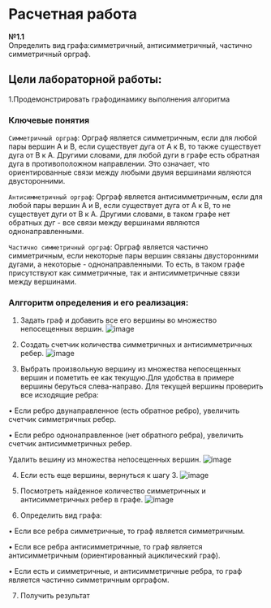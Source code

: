 # Расчетная работа

**№1.1**  
Определить вид графа:cимметричный, антисимметричный, частично симметричный орграф.

## Цели лабораторной работы:

1.Продемонстрировать графодинамику выполнения алгоритма

### Ключевые понятия

`Симметричный орграф`:  Орграф является симметричным, если для любой пары вершин A и B, если существует дуга от A к B, то также существует дуга от B к A. Другими словами, для любой дуги в графе есть обратная дуга в противоположном направлении. Это означает, что ориентированные связи между любыми двумя вершинами являются двусторонними.

`Антисимметричный орграф`:  Орграф является антисимметричным, если для любой пары вершин A и B, если существует дуга от A к B, то не существует дуги от B к A. Другими словами, в таком графе нет обратных дуг - все связи между вершинами являются однонаправленными.

`Частично симметричный орграф`:  Орграф является частично симметричным, если некоторые пары вершин связаны двусторонними дугами, а некоторые - однонаправленными. То есть, в таком графе присутствуют как симметричные, так и антисимметричные связи между вершинами.


### Алггоритм определения и его реализация:
1.	Задать граф и добавить все его вершины во множество непосещенных вершин.
![image](https://github.com/iis-32170x/RPIIS/assets/146937124/1c14584d-cea6-4578-8b87-d5fe582cc13f)


2.	Создать счетчик  количества симметричных и антисимметричных ребер.
![image](https://github.com/iis-32170x/RPIIS/assets/146937124/daf9edce-6db7-4ac7-82c3-16568ff981e1)

3.	Выбрать произвольную вершину из множества непосещенных вершин и пометить ее как текущую.Для удобства в примере вершины беруться слева-направо.
Для текущей вершины проверить все исходящие ребра:

•	Если ребро двунаправленное (есть обратное ребро), увеличить счетчик симметричных ребер.

•	Если ребро однонаправленное (нет обратного ребра), увеличить счетчик антисимметричных ребер.

Удалить вешину из множества непосещенных вершин.
![image](https://github.com/iis-32170x/RPIIS/assets/146937124/6bb690c1-27fc-464d-8dea-748dd3bfa36b)


 

4.	Если есть еще вершины, вернуться к шагу 3.
![image](https://github.com/iis-32170x/RPIIS/assets/146937124/664fe95b-0091-4a9f-bceb-5d2aca654ccf)

 

5.	Посмотреть найденное количество симметричных и антисимметричных ребер в графе.
![image](https://github.com/iis-32170x/RPIIS/assets/146937124/ec75e104-fddc-4ab2-8523-94f46f5f39a1)

6.	Определить вид графа:
	
•	Если все ребра симметричные, то граф является симметричным.

•	Если все ребра антисимметричные, то граф является антисимметричным (ориентированный ациклический граф).

•	Если есть и симметричные, и антисимметричные ребра, то граф является частично симметричным орграфом.

7. Получить результат


